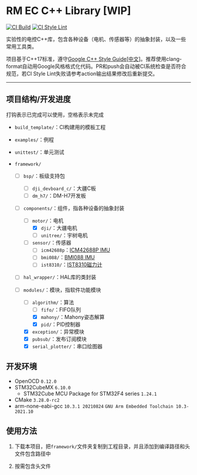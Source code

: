 # RM EC C++ Library [WIP]

[![CI Build](https://github.com/IRobot-EC-2024/ec-cpp-library/actions/workflows/ci_build.yml/badge.svg)](https://github.com/IRobot-EC-2024/ec-cpp-library/actions/workflows/ci_build.yml)
[![CI Style Lint](https://github.com/IRobot-EC-2024/ec-cpp-library/actions/workflows/ci_style_lint.yml/badge.svg)](https://github.com/IRobot-EC-2024/ec-cpp-library/actions/workflows/ci_style_lint.yml)

实验性的电控C++库，包含各种设备（电机、传感器等）的抽象封装，以及一些常用工具类。

项目基于C++17标准，遵守[Google C++ Style Guide](https://google.github.io/styleguide/cppguide.html)[[中文](https://zh-google-styleguide.readthedocs.io/en/latest/google-cpp-styleguide/contents.html)]。推荐使用clang-format自动用Google风格格式化代码。PR和push会自动被CI系统检查是否符合规范，若CI Style Lint失败请参考action输出结果修改后重新提交。

------------------------------------------------------------------------

## 项目结构/开发进度

打钩表示已完成可以使用，空格表示未完成

- `build_template/`：CI构建用的模板工程

- `examples/`：例程

- `unittest/`：单元测试

- `framework/`

  - [ ] `bsp/`：板级支持包
    - [ ] `dji_devboard_c/`：大疆C板
    - [ ] `dm_h7/`：DM-H7开发板

  - [ ] `components/`：组件，指各种设备的抽象封装
    - [ ] `motor/`：电机
      - [x] `dji/`：大疆电机
      - [ ] `unitree/`：宇树电机
    - [ ] `sensor/`：传感器
      - [ ] `icm42688p`：[ICM42688P IMU](https://product.tdk.com.cn/system/files/dam/doc/product/sensor/mortion-inertial/imu/data_sheet/ds-000347-icm-42688-p-v1.6.pdf)
      - [ ] `bmi088/`：[BMI088 IMU](https://www.bosch-sensortec.com/media/boschsensortec/downloads/datasheets/bst-bmi088-ds001.pdf)
      - [ ] `ist8310/`：[IST8310磁力计](https://tw.isentek.com/userfiles/files/IST8310Datasheet_3DMagneticSensors.pdf)
  
  - [ ] `hal_wrapper/`：HAL库的类封装

  - [ ] `modules/`：模块，指软件功能模块
    - [ ] `algorithm/`：算法
      - [ ] `fifo/`：FIFO队列
      - [x] `mahony/`：Mahony姿态解算
      - [x] `pid/`：PID控制器
    - [x] `exception/`：异常模块
    - [x] `pubsub/`：发布订阅模块
    - [x] `serial_plotter/`：串口绘图器

## 开发环境

- OpenOCD `0.12.0`
- STM32CubeMX `6.10.0`
  - STM32Cube MCU Package for STM32F4 series `1.24.1`
- CMake `3.28.0-rc2`
- arm-none-eabi-gcc `10.3.1 20210824` `GNU Arm Embedded Toolchain 10.3-2021.10`

## 使用方法

1. 下载本项目，把`framework/`文件夹复制到工程目录，并且添加到编译路径和头文件包含路径中

2. 按需包含头文件
